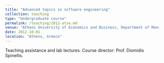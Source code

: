 ```yaml
---
title: "Advanced topics in software engineering"
collection: teaching
type: "Undergraduate course"
permalink: /teaching/2012-atse.md
venue: "Athens University of Economics and Business, Department of Management Science and Technology (up to 2016)"
date: 2012-10-01
location: "Athens, Greece"
---
```


Teaching assistance and lab lectures.
Course director: Prof. Diomidis Spinellis.
